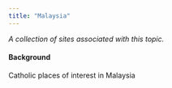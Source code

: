 ```yaml
---
title: "Malaysia"
---
```



*A collection of sites associated with this topic.*

#### Background

Catholic places of interest in Malaysia


